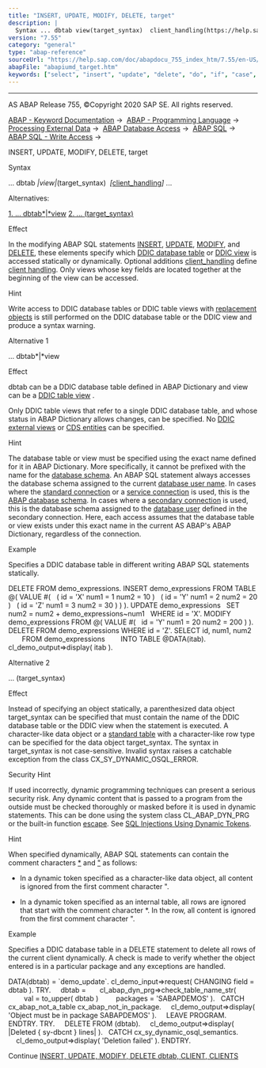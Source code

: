 ```yaml
---
title: "INSERT, UPDATE, MODIFY, DELETE, target"
description: |
  Syntax ... dbtab view(target_syntax)  client_handling(https://help.sap.com/doc/abapdocu_755_index_htm/7.55/en-US/abapiumd_client.htm) ... Alternatives: 1. ... dbtabview(#!ABAP_ALTERNATIVE_1@1@) 2. ... (target_syntax)(#!ABAP_ALTERNATIVE_2@2@) Effect In the modifying ABAP S
version: "7.55"
category: "general"
type: "abap-reference"
sourceUrl: "https://help.sap.com/doc/abapdocu_755_index_htm/7.55/en-US/abapiumd_target.htm"
abapFile: "abapiumd_target.htm"
keywords: ["select", "insert", "update", "delete", "do", "if", "case", "try", "catch", "class", "data", "internal-table", "abapiumd", "target"]
---
```


* * *

AS ABAP Release 755, ©Copyright 2020 SAP SE. All rights reserved.

[ABAP - Keyword Documentation](https://help.sap.com/doc/abapdocu_755_index_htm/7.55/en-US/abenabap.htm) →  [ABAP - Programming Language](https://help.sap.com/doc/abapdocu_755_index_htm/7.55/en-US/abenabap_reference.htm) →  [Processing External Data](https://help.sap.com/doc/abapdocu_755_index_htm/7.55/en-US/abenabap_language_external_data.htm) →  [ABAP Database Access](https://help.sap.com/doc/abapdocu_755_index_htm/7.55/en-US/abenabap_sql.htm) →  [ABAP SQL](https://help.sap.com/doc/abapdocu_755_index_htm/7.55/en-US/abenopensql.htm) →  [ABAP SQL - Write Access](https://help.sap.com/doc/abapdocu_755_index_htm/7.55/en-US/abenopen_sql_writing.htm) → 

INSERT, UPDATE, MODIFY, DELETE, target

Syntax

... dbtab *|*view*|*(target\_syntax)  *\[*[client\_handling](https://help.sap.com/doc/abapdocu_755_index_htm/7.55/en-US/abapiumd_client.htm)*\]* ...

Alternatives:

[1\. ... dbtab*|*view](#!ABAP_ALTERNATIVE_1@1@)
[2\. ... (target\_syntax)](#!ABAP_ALTERNATIVE_2@2@)

Effect

In the modifying ABAP SQL statements [INSERT](https://help.sap.com/doc/abapdocu_755_index_htm/7.55/en-US/abapinsert_dbtab.htm), [UPDATE](https://help.sap.com/doc/abapdocu_755_index_htm/7.55/en-US/abapupdate.htm), [MODIFY](https://help.sap.com/doc/abapdocu_755_index_htm/7.55/en-US/abapmodify_dbtab.htm), and [DELETE](https://help.sap.com/doc/abapdocu_755_index_htm/7.55/en-US/abapdelete_dbtab.htm), these elements specify which [DDIC database table](https://help.sap.com/doc/abapdocu_755_index_htm/7.55/en-US/abenddic_db_table_glosry.htm "Glossary Entry") or [DDIC view](https://help.sap.com/doc/abapdocu_755_index_htm/7.55/en-US/abendictionary_view_glosry.htm "Glossary Entry") is accessed statically or dynamically. Optional additions [client\_handling](https://help.sap.com/doc/abapdocu_755_index_htm/7.55/en-US/abapiumd_client.htm) define [client handling](https://help.sap.com/doc/abapdocu_755_index_htm/7.55/en-US/abenclient_handling_glosry.htm "Glossary Entry"). Only views whose key fields are located together at the beginning of the view can be accessed.

Hint

Write access to DDIC database tables or DDIC table views with [replacement objects](https://help.sap.com/doc/abapdocu_755_index_htm/7.55/en-US/abenddic_replacement_objects.htm) is still performed on the DDIC database table or the DDIC view and produce a syntax warning.

Alternative 1

... dbtab*|*view

Effect

dbtab can be a DDIC database table defined in ABAP Dictionary and view can be a [DDIC table view](https://help.sap.com/doc/abapdocu_755_index_htm/7.55/en-US/abentable_view_glosry.htm "Glossary Entry") .

Only DDIC table views that refer to a single DDIC database table, and whose status in ABAP Dictionary allows changes, can be specified. No [DDIC external views](https://help.sap.com/doc/abapdocu_755_index_htm/7.55/en-US/abenexternal_view_glosry.htm "Glossary Entry") or [CDS entities](https://help.sap.com/doc/abapdocu_755_index_htm/7.55/en-US/abencds_entity_glosry.htm "Glossary Entry") can be specified.

Hint

The database table or view must be specified using the exact name defined for it in ABAP Dictionary. More specifically, it cannot be prefixed with the name for the [database schema](https://help.sap.com/doc/abapdocu_755_index_htm/7.55/en-US/abendatabase_schema_glosry.htm "Glossary Entry"). An ABAP SQL statement always accesses the database schema assigned to the current [database user name](https://help.sap.com/doc/abapdocu_755_index_htm/7.55/en-US/abendatabase_user_name_glosry.htm "Glossary Entry"). In cases where the [standard connection](https://help.sap.com/doc/abapdocu_755_index_htm/7.55/en-US/abenstandard_db_connection_glosry.htm "Glossary Entry") or a [service connection](https://help.sap.com/doc/abapdocu_755_index_htm/7.55/en-US/abenservice_connection_glosry.htm "Glossary Entry") is used, this is the [ABAP database schema](https://help.sap.com/doc/abapdocu_755_index_htm/7.55/en-US/abenabap_db_schema_glosry.htm "Glossary Entry"). In cases where a [secondary connection](https://help.sap.com/doc/abapdocu_755_index_htm/7.55/en-US/abensecondary_db_connection_glosry.htm "Glossary Entry") is used, this is the database schema assigned to the [database user](https://help.sap.com/doc/abapdocu_755_index_htm/7.55/en-US/abendatabase_user_glosry.htm "Glossary Entry") defined in the secondary connection. Here, each access assumes that the database table or view exists under this exact name in the current AS ABAP's ABAP Dictionary, regardless of the connection.

Example

Specifies a DDIC database table in different writing ABAP SQL statements statically.

DELETE FROM demo\_expressions.
INSERT demo\_expressions FROM TABLE @( VALUE #(
  ( id = 'X' num1 = 1 num2 = 10 )
  ( id = 'Y' num1 = 2 num2 = 20 )
  ( id = 'Z' num1 = 3 num2 = 30 ) ) ).
UPDATE demo\_expressions
  SET num2 = num2 + demo\_expressions~num1
  WHERE id = 'X'.
MODIFY demo\_expressions FROM @( VALUE #(
  id = 'Y' num1 = 20 num2 = 200 ) ).
DELETE FROM demo\_expressions WHERE id = 'Z'.
SELECT id, num1, num2
       FROM demo\_expressions
       INTO TABLE @DATA(itab).
cl\_demo\_output=>display( itab ).

Alternative 2

... (target\_syntax)

Effect

Instead of specifying an object statically, a parenthesized data object target\_syntax can be specified that must contain the name of the DDIC database table or the DDIC view when the statement is executed. A character-like data object or a [standard table](https://help.sap.com/doc/abapdocu_755_index_htm/7.55/en-US/abenstandard_table_glosry.htm "Glossary Entry") with a character-like row type can be specified for the data object target\_syntax. The syntax in target\_syntax is not case-sensitive. Invalid syntax raises a catchable exception from the class CX\_SY\_DYNAMIC\_OSQL\_ERROR.

Security Hint

If used incorrectly, dynamic programming techniques can present a serious security risk. Any dynamic content that is passed to a program from the outside must be checked thoroughly or masked before it is used in dynamic statements. This can be done using the system class CL\_ABAP\_DYN\_PRG or the built-in function [escape](https://help.sap.com/doc/abapdocu_755_index_htm/7.55/en-US/abenescape_functions.htm). See [SQL Injections Using Dynamic Tokens](https://help.sap.com/doc/abapdocu_755_index_htm/7.55/en-US/abensql_inj_dyn_tokens_scrty.htm).

Hint

When specified dynamically, ABAP SQL statements can contain the comment characters [\*](https://help.sap.com/doc/abapdocu_755_index_htm/7.55/en-US/abencomment.htm) and ["](https://help.sap.com/doc/abapdocu_755_index_htm/7.55/en-US/abencomment.htm) as follows:

-   In a dynamic token specified as a character-like data object, all content is ignored from the first comment character ".

-   In a dynamic token specified as an internal table, all rows are ignored that start with the comment character \*. In the row, all content is ignored from the first comment character ".

Example

Specifies a DDIC database table in a DELETE statement to delete all rows of the current client dynamically. A check is made to verify whether the object entered is in a particular package and any exceptions are handled.

DATA(dbtab) = \`demo\_update\`.
cl\_demo\_input=>request( CHANGING field = dbtab ).
TRY.
    dbtab =
      cl\_abap\_dyn\_prg=>check\_table\_name\_str(
        val = to\_upper( dbtab )
        packages = 'SABAPDEMOS' ).
  CATCH cx\_abap\_not\_a\_table cx\_abap\_not\_in\_package.
    cl\_demo\_output=>display( 'Object must be in package SABAPDEMOS' ).
    LEAVE PROGRAM.
ENDTRY.
TRY.
    DELETE FROM (dbtab).
    cl\_demo\_output=>display( |Deleted { sy-dbcnt } lines| ).
  CATCH cx\_sy\_dynamic\_osql\_semantics.
    cl\_demo\_output=>display( 'Deletion failed' ).
ENDTRY.

Continue
[INSERT, UPDATE, MODIFY, DELETE dbtab, CLIENT, CLIENTS](https://help.sap.com/doc/abapdocu_755_index_htm/7.55/en-US/abapiumd_client.htm)